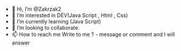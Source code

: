 - 👋 Hi, I’m @Zakrzak2
- 👀 I’m interested in DEV(Java Script , Html , Css)
- 🌱 I’m currently learning (Java Script)
- 💞️ I’m looking to collaborate.
- 📫 How to reach me Write to me ? -  message or comment and I will answer
